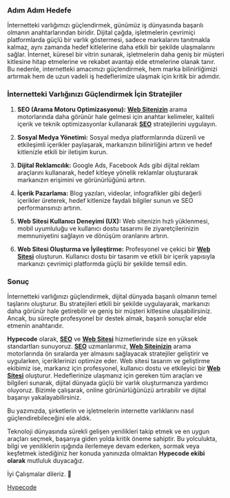 ### Adım Adım Hedefe

İnternetteki varlığımızı güçlendirmek, günümüz iş dünyasında başarılı olmanın anahtarlarından biridir. Dijital çağda, işletmelerin çevrimiçi platformlarda güçlü bir varlık göstermesi, sadece markalarını tanıtmakla kalmaz, aynı zamanda hedef kitlelerine daha etkili bir şekilde ulaşmalarını sağlar. İnternet, küresel bir vitrin sunarak, işletmelerin daha geniş bir müşteri kitlesine hitap etmelerine ve rekabet avantajı elde etmelerine olanak tanır. Bu nedenle, internetteki amacımızı güçlendirmek, hem marka bilinirliğimizi artırmak hem de uzun vadeli iş hedeflerimize ulaşmak için kritik bir adımdır.

### İnternetteki Varlığınızı Güçlendirmek İçin Stratejiler

1. **SEO (Arama Motoru Optimizasyonu):** <a target="_blank" href="https://hypecode.tech/solutions/corporate-website/"><strong>Web Sitenizin</strong></a> arama motorlarında daha görünür hale gelmesi için anahtar kelimeler, kaliteli içerik ve teknik optimizasyonlar kullanarak <a target="_blank" href="https://hypecode.tech/services/seo-optimization/"><strong>SEO</strong></a> stratejilerini uygulayın.

2. **Sosyal Medya Yönetimi:** Sosyal medya platformlarında düzenli ve etkileşimli içerikler paylaşarak, markanızın bilinirliğini artırın ve hedef kitlenizle etkili bir iletişim kurun.

3. **Dijital Reklamcılık:** Google Ads, Facebook Ads gibi dijital reklam araçlarını kullanarak, hedef kitleye yönelik reklamlar oluşturarak markanızın erişimini ve görünürlüğünü artırın.

4. **İçerik Pazarlama:** Blog yazıları, videolar, infografikler gibi değerli içerikler üreterek, hedef kitlenize faydalı bilgiler sunun ve SEO performansınızı artırın.

5. **Web Sitesi Kullanıcı Deneyimi (UX):** Web sitenizin hızlı yüklenmesi, mobil uyumluluğu ve kullanıcı dostu tasarımı ile ziyaretçilerinizin memnuniyetini sağlayın ve dönüşüm oranlarını artırın.

6. **Web Sitesi Oluşturma ve İyileştirme:** Profesyonel ve çekici bir <a target="_blank" href="https://hypecode.tech/solutions/corporate-website/"><strong>Web Sitesi</strong></a> oluşturun. Kullanıcı dostu bir tasarım ve etkili bir içerik yapısıyla markanızı çevrimiçi platformda güçlü bir şekilde temsil edin.

### Sonuç

İnternetteki varlığınızı güçlendirmek, dijital dünyada başarılı olmanın temel taşlarını oluşturur. Bu stratejileri etkili bir şekilde uygulayarak, markanızı daha görünür hale getirebilir ve geniş bir müşteri kitlesine ulaşabilirsiniz. Ancak, bu süreçte profesyonel bir destek almak, başarılı sonuçlar elde etmenin anahtarıdır.

**Hypecode** olarak, <a target="_blank" href="https://hypecode.tech/services/seo-optimization/"><strong>SEO</strong></a> ve <a target="_blank" href="https://hypecode.tech/solutions/corporate-website/"><strong>Web Sitesi</strong></a> hizmetlerinde size en yüksek standartları sunuyoruz. <a target="_blank" href="https://hypecode.tech/services/seo-optimization/"><strong>SEO</strong></a> uzmanlarımız, <a target="_blank" href="https://hypecode.tech/solutions/corporate-website/"><strong>Web Siteinizin</strong></a> arama motorlarında ön sıralarda yer almasını sağlayacak stratejiler geliştirir ve uygularken, içeriklerinizi optimize eder. Web sitesi tasarım ve geliştirme ekibimiz ise, markanız için profesyonel, kullanıcı dostu ve etkileyici bir <a target="_blank" href="https://hypecode.tech/solutions/corporate-website/"><strong>Web Sitesi</strong></a> oluşturur. Hedeflerinize ulaşmanız için gereken tüm araçları ve bilgileri sunarak, dijital dünyada güçlü bir varlık oluşturmanıza yardımcı oluyoruz. Bizimle çalışarak, online görünürlüğünüzü artırabilir ve dijital başarıyı yakalayabilirsiniz.

Bu yazımızda, şirketlerin ve işletmelerin internette varlıklarını nasıl güçlendirebileceğini ele aldık.

Teknoloji dünyasında sürekli gelişen yenilikleri takip etmek ve en uygun araçları seçmek, başarıya giden yolda kritik öneme sahiptir. Bu yolculukta, bilgi ve yeniliklerin ışığında ilerlemeye devam ederken, sormak veya keşfetmek istediğiniz her konuda yanınızda olmaktan **Hypecode ekibi olarak** mutluluk duyacağız.

İyi Çalışmalar dileriz. 🌟

[Hypecode](https://hypecode.tech)
